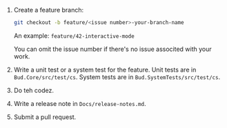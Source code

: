 1.  Create a feature branch:

    ```bash
    git checkout -b feature/<issue number>-your-branch-name
    ```

    An example: `feature/42-interactive-mode`

    You can omit the issue number if there's no issue associted with your work. 

1.  Write a unit test or a system test for the feature. Unit tests are in `Bud.Core/src/test/cs`. System tests are in `Bud.SystemTests/src/test/cs`.

1.  Do teh codez.

1.  Write a release note in `Docs/release-notes.md`.

1.  Submit a pull request.
